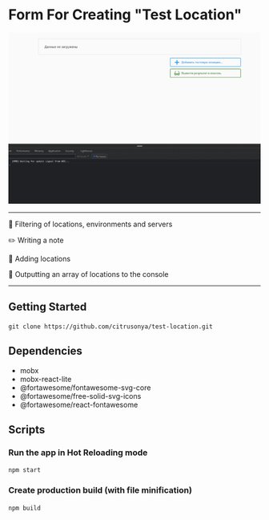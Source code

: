 # Form For Creating "Test Location"
![screenshot](https://github.com/citrusonya/test-location/blob/master/gif.gif)
____

:mag_right: Filtering of locations, environments and servers

:pencil2: Writing a note

:triangular_flag_on_post: Adding locations

:book: Outputting an array of locations to the console
____

## Getting Started
```
git clone https://github.com/citrusonya/test-location.git
```
## Dependencies

- mobx
- mobx-react-lite
- @fortawesome/fontawesome-svg-core
- @fortawesome/free-solid-svg-icons
- @fortawesome/react-fontawesome

## Scripts

### Run the app in Hot Reloading mode
```
npm start
```
### Create production build (with file minification)
```
npm build
```
